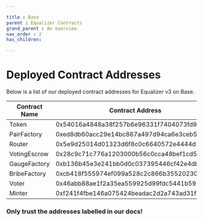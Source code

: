 ```yaml
---

title : Base
parent : Equalizer Contracts
grand_parent : An overview
nav_order : 2
has_children:

---
```


# Deployed Contract Addresses 

Below is a list of our deployed contract addresses for Equalizer v3 on Base.


| Contract Name  |  Contract Address                          |
| -------------  |  ----------------------------------------- |
| Token          | 0x54016a4848a38f257b6e96331f7404073fd9c32c |
| PairFactory    | 0xed8db60acc29e14bc867a497d94ca6e3ceb5ec04 | 
| Router         | 0x5e9d25014d01323d6f8c0c6640572e4444d11c94 |
| VotingEscrow   | 0x28c9c71c776a1203000b56c0cca48bef1cd51c53 |
| GaugeFactory   | 0xb136b45e3e241bb0d0c037395446cf42e4db13d6 | 
| BribeFactory   | 0xcb418f555974ef099a528c2c866b35520230ae18 |
| Voter          | 0x46abb88ae1f2a35ea559925d99fdc5441b592687 |
| Minter         | 0xf241f4fbe146a075424beadac2d2a743ad31fb8d |



### Only trust the addresses labelled in our docs!
